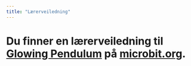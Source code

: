```yaml
---
title: "Lærerveiledning"
---
```


# Du finner en lærerveiledning til [Glowing Pendulum](https://www.microbit.co.uk/blocks/lessons/glowing-pendulum/activity) på [microbit.org](https://www.microbit.co.uk/blocks/lessons/glowing-pendulum).
